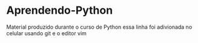 # Aprendendo-Python
 Material produzido durante o curso de Python 
 essa linha foi adivionada no celular usando git e o editor vim 
